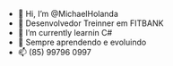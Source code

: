 - 👋 Hi, I’m @MichaelHolanda
- 👀  Desenvolvedor Treinner em FITBANK
- 🌱 I’m currently learnin C#
- 💞️  Sempre aprendendo e evoluindo
- 📫 (85) 99796 0997 

<!---
MichaelHolandaNascimento/MichaelHolandaNascimento is a ✨ special ✨ repository because its `README.md` (this file) appears on your GitHub profile.
You can click the Preview link to take a look at your changes.
--->
